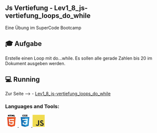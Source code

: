 ## Js Vertiefung - Lev1_8_js-vertiefung_loops_do_while

Eine Übung im SuperCode Bootcamp

## 🎓 Aufgabe

Erstelle einen Loop mit do...while.
Es sollen alle gerade Zahlen bis 20 im Dokument ausgeben werden.

## 💻 Running

Zur Seite —> - [Lev1_8_js-vertiefung_loops_do_while](https://mukkez.github.io/Bootcamp/tasks/Day_58/Lev1_8_js-vertiefung_loops_do_while/)

<p align="left">
</p>

<h3 align="left">Languages and Tools:</h3>
<p align="left"> <a href="https://www.w3schools.com/html/" target="_blank" rel="noreferrer"> <img src="https://raw.githubusercontent.com/devicons/devicon/master/icons/html5/html5-original-wordmark.svg" alt="html5" width="40" height="40"/> </a>
<a href="https://www.w3schools.com/css/" target="_blank" rel="noreferrer"> <img src="https://raw.githubusercontent.com/devicons/devicon/master/icons/css3/css3-original-wordmark.svg" alt="css3" width="40" height="40"/> </a> 
<a href="https://www.w3schools.com/css/" target="_blank" rel="noreferrer"> <img src="https://raw.githubusercontent.com/devicons/devicon/master/icons/javascript/javascript-original.svg" alt="css3" width="40" height="40"/> </a> </p>
